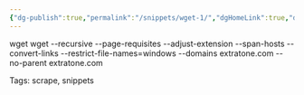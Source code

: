 ```yaml
---
{"dg-publish":true,"permalink":"/snippets/wget-1/","dgHomeLink":true,"dgPassFrontmatter":false}
---
```


wget
wget --recursive --page-requisites --adjust-extension --span-hosts --convert-links --restrict-file-names=windows --domains extratone.com --no-parent extratone.com

Tags:
  scrape, snippets